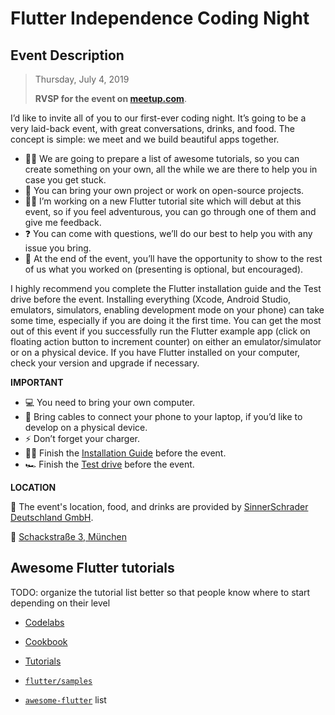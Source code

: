 # Flutter Independence Coding Night

## Event Description

> Thursday, July 4, 2019
>
> **RVSP for the event on [meetup.com](https://www.meetup.com/Flutter-Munich/events/260153576/)**.

I’d like to invite all of you to our first-ever coding night. It’s going to be a very laid-back event, with great conversations, drinks, and food. The concept is simple: we meet and we build beautiful apps together.

* 👨‍💻 We are going to prepare a list of awesome tutorials, so you can create something on your own, all the while we are there to help you in case you get stuck.
* 🐧 You can bring your own project or work on open-source projects.
* 🚵‍♀️ I’m working on a new Flutter tutorial site which will debut at this event, so if you feel adventurous, you can go through one of them and give me feedback.
* ❓ You can come with questions, we’ll do our best to help you with any issue you bring.
* 🎤 At the end of the event, you’ll have the opportunity to show to the rest of us what you worked on (presenting is optional, but encouraged).

I highly recommend you complete the Flutter installation guide and the Test drive before the event. Installing everything (Xcode, Android Studio, emulators, simulators, enabling development mode on your phone) can take some time, especially if you are doing it the first time. You can get the most out of this event if you successfully run the Flutter example app (click on floating action button to increment counter) on either an emulator/simulator or on a physical device. If you have Flutter installed on your computer, check your version and upgrade if necessary.

**IMPORTANT**

* 💻 You need to bring your own computer.
* 📱 Bring cables to connect your phone to your laptop, if you’d like to develop on a physical device.
* ⚡ Don’t forget your charger.
* 👩‍💻 Finish the [Installation Guide](https://flutter.dev/docs/get-started/install) before the event.
* 🏎 Finish the [Test drive](https://flutter.dev/docs/get-started/test-drive) before the event.

**LOCATION**

📍 The event's location, food, and drinks are provided by [SinnerSchrader Deutschland GmbH](https://github.com/sinnerschrader/).

📍 [Schackstraße 3, München](https://www.google.com/maps/search/?api=1&query=48.152073%2C11.583761)

## Awesome Flutter tutorials

TODO: organize the tutorial list better so that people know where to start depending on their level

* [Codelabs](https://flutter.dev/docs/codelabs)
* [Cookbook](https://flutter.dev/docs/cookbook)
* [Tutorials](https://flutter.dev/docs/reference/tutorials)

* [`flutter/samples`](https://github.com/flutter/samples/blob/master/INDEX.md)
* [`awesome-flutter`](https://github.com/Solido/awesome-flutter) list



